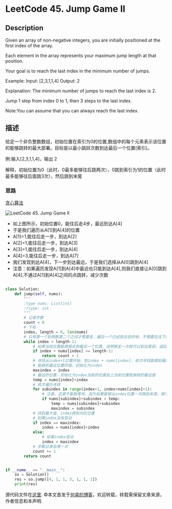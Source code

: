 # LeetCode 45. Jump Game II

## Description

Given an array of non-negative integers, you are initially positioned at the first index of the array.

Each element in the array represents your maximum jump length at that position.

Your goal is to reach the last index in the minimum number of jumps.

Example: Input: [2,3,1,1,4] Output: 2

Explanation: The minimum number of jumps to reach the last index is 2.

Jump 1 step from index 0 to 1, then 3 steps to the last index.

Note:You can assume that you can always reach the last index.

## 描述

给定一个非负整数数组，初始位置在索引为0的位置,数组中的每个元素表示该位置的能够跳转的最大部署。目标是以最小跳跃次数到达最后一个位置(索引)。

例:输入[2,3,1,1,4]，输出 2

解释，初始位置为0（此时，0最多能够往后跳两次），0跳到索引为1的位置（此时最多能够往后面跳3次），然后跳到末尾

### 思路

[贪心算法](https://baike.baidu.com/item/%E8%B4%AA%E5%BF%83%E7%AE%97%E6%B3%95)

![LeetCode 45. Jump Game II](https://wp.me/aaizn9-P8)

* 如上图所示，初始位置0，能往后走4步，最远到达A\[4]
* 于是我们遍历从A\[1]到A\[4]的位置
* A\[1]=1,能往后走一步，到达A\[2]
* A\[2]=1,能往后走一步，到达A\[3]
* A\[3]=1,能往后走一步，到达A\[4]
* A\[4]=3,能往后走一步，到达A\[7]
* 我们发现到达A\[4]，下一步到达最远，于是我们选择从A\[0]跳到A\[4]
* 注意：如果遍历发现A\[1]到A\[4]中最远也只能到达A\[4],则我们直接让A\[0]跳到A[4],不通过A\[1]到A\[4]之间的点跳转，减少次数

```python

class Solution:
    def jump(self, nums):
        """
        :type nums: List[int]
        :rtype: int
        """
        # 记录步数
        count = 0
        # 下标
        index, length = 0, len(nums)
        # 只有第一个到倒数第二个之间才需要走，最后一个已经到达目的地，不需要在往下走
        while index < length-1:
            # 如果当前位置能直接走到最后一个位置，说明再走一次就可以到达尾部，返回count+1
            if index + nums[index] >= length-1:
                return count + 1
            # 寻找从index+1位置开始，到index + nums[index]，依次寻找能跳到最远位置的值
            # 能跳到最远位置的值，初始化为index
            maxindex = index
            # 最远的位置，初始化为index当前的位置加上当前位置能够跳的最远值
            temp = nums[index]+index
            # 依次遍历寻找
            for subindex in range(index+1, index+nums[index]+1):
                # 注意，这里不能取等号，因为如果能够从index位置一次跳到末尾，就不再需要中间多停留一次
                if nums[subindex]+subindex > temp:
                    temp = nums[subindex]+subindex
                    maxindex = subindex
            # 找到最大值，index跳到对应位置
            # 如果index没有变动
            if index == maxindex:
                index = nums[index]+index
            else:
                # 如果index变动
                index = maxindex
            # 步数记录自增一次
            count += 1
        return count


if __name__ == "__main__":
    so = Solution()
    res = so.jump([4, 1, 1, 3, 1, 1, 1])
    print(res)
```

源代码文件在[这里](https://github.com/ruicore/Algorithm/blob/master/Leetcode/2018-12-09-45-Jump-Game-II.py).
©本文首发于[何睿的博客](https://www.ruicore.cn/leetcode-45-jump-game-ii/)，欢迎转载，转载需保留文章来源，作者信息和本声明.